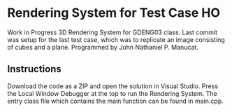 
# Rendering System for Test Case HO

Work in Progress 3D Rendering System for GDENG03 class. Last commit was setup for the last test case, which was to replicate an image consisting of cubes and a plane. 
Programmed by John Nathaniel P. Manucat.

## Instructions

Download the code as a ZIP and open the solution in Visual Studio. Press the Local Window Debugger at the top to run the Rendering System. 
The entry class file which contains the main function can be found in main.cpp.
